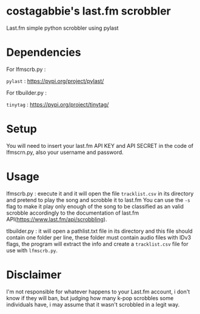 # costagabbie's last.fm scrobbler
Last.fm simple python scrobbler using pylast

# Dependencies
For lfmscrb.py : 
  
  `pylast`    : https://pypi.org/project/pylast/
  
For tlbuilder.py :

  `tinytag`   : https://pypi.org/project/tinytag/

# Setup
You will need to insert your last.fm API KEY and API SECRET in the code of lfmscrn.py, also your username and password.
# Usage
lfmscrb.py    : execute it and it will open the file `tracklist.csv` in its directory and pretend to play the song and scrobble it to last.fm
You can use the `-s` flag to make it play only enough of the song to be classified as an valid scrobble accordingly to the documentation of last.fm API(https://www.last.fm/api/scrobbling).

tlbuilder.py  : it will open a pathlist.txt file in its directory and this file should contain one folder per line, these folder must contain audio files with IDv3 flags, the program will extract the info and create a `tracklist.csv` file for use with `lfmscrb.py`.
# Disclaimer
I'm not responsible for whatever happens to your Last.fm account, i don't know if they will ban, but judging how many k-pop scrobbles some individuals have, i may assume that it wasn't scrobbled in a legit way.

